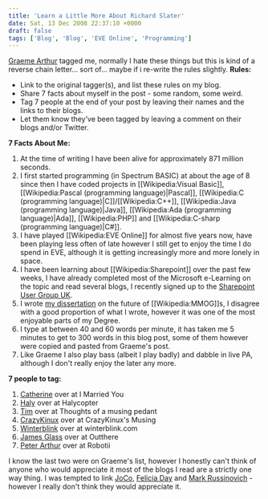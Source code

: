 ```yaml
---
title: 'Learn a Little More About Richard Slater'
date: Sat, 13 Dec 2008 22:37:10 +0000
draft: false
tags: ['Blog', 'Blog', 'EVE Online', 'Programming']
---
```


[Graeme Arthur](http://graemearthur.wordpress.com/2008/12/13/) tagged me, normally I hate these things but this is kind of a reverse chain letter... sort of... maybe if i re-write the rules slightly. **Rules:**

*   Link to the original tagger(s), and list these rules on my blog.
*   Share 7 facts about myself in the post - some random, some weird.
*   Tag 7 people at the end of your post by leaving their names and the links to their blogs.
*   Let them know they’ve been tagged by leaving a comment on their blogs and/or Twitter.

**7 Facts About Me:**

1.  At the time of writing I have been alive for approximately 871 million seconds.
2.  I first started programming (in Spectrum BASIC) at about the age of 8 since then I have coded projects in \[\[Wikipedia:Visual Basic\]\], \[\[Wikipedia:Pascal (programming language)|Pascal\]\], \[\[Wikipedia:C (programming language)|C\]\]/\[\[Wikipedia:C++\]\], \[\[Wikipedia:Java (programming language)|Java\]\], \[\[Wikipedia:Ada (programming language)|Ada\]\], \[\[Wikipedia:PHP\]\] and \[\[Wikipedia:C-sharp (programming language)|C#\]\].
3.  I have played \[\[Wikipedia:EVE Online\]\] for almost five years now, have been playing less often of late however I still get to enjoy the time I do spend in EVE, although it is getting increasingly more and more lonely in space.
4.  I have been learning about \[\[Wikipedia:Sharepoint\]\] over the past few weeks, I have already completed most of the Microsoft e-Learning on the topic and read several blogs, I recently signed up to the [Sharepoint User Group UK](http://suguk.org/default.aspx).
5.  I wrote [my dissertation](/university/dissertation/Dissertation.pdf) on the future of \[\[Wikipedia:MMOG\]\]s, I disagree with a good proportion of what I wrote, however it was one of the most enjoyable parts of my Degree.
6.  I type at between 40 and 60 words per minute, it has taken me 5 minutes to get to 300 words in this blog post, some of them however were copied and pasted from Graeme's post.
7.  Like Graeme I also play bass (albeit I play badly) and dabble in live PA, although I don't really enjoy the later any more.

**7 people to tag:**

1.  [Catherine](http://www.imarriedyou.co.uk/) over at I Married You
2.  [Haly](http://www.halycopter.com/) over at Halycopter
3.  [Tim](http://thoughtsofamusingpedant.blogspot.com/) over at Thoughts of a musing pedant
4.  [CrazyKinux](http://www.crazykinux.com/) over at CrazyKinux's Musing
5.  [Winterblink](http://winterblink.com/) over at winterblink.com
6.  [James Glass](http://jamesjglass.blogspot.com/) over at Outthere
7.  [Peter Arthur](http://www.robotii.co.uk/) over at Robotii

I know the last two were on Graeme's list, however I honestly can't think of anyone who would appreciate it most of the blogs I read are a strictly one way thing. I was tempted to link [JoCo](http://www.jonathancoulton.com/), [Felicia Day](http://feliciaday.com/) and [Mark Russinovich](http://blogs.technet.com/markrussinovich/) - however I really don't think they would appreciate it.